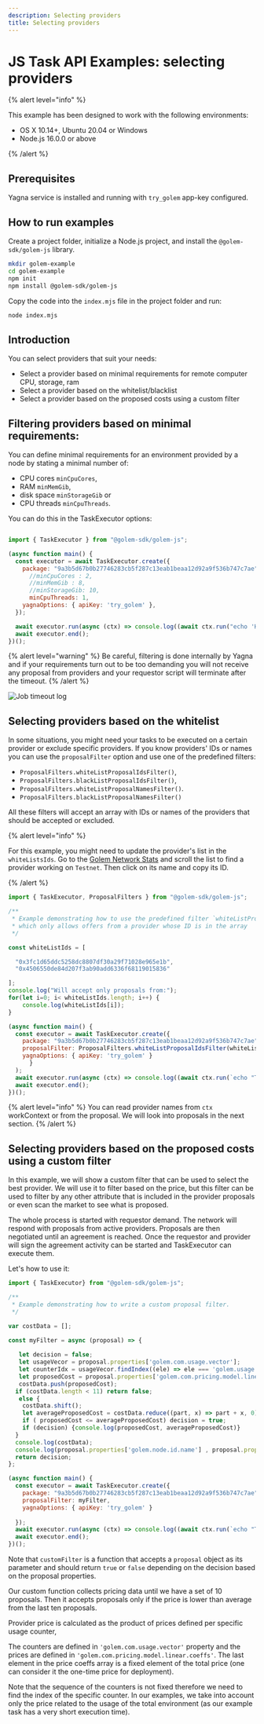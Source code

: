 ```yaml
---
description: Selecting providers
title: Selecting providers
---
```


# JS Task API Examples: selecting providers

{% alert level="info" %}

This example has been designed to work with the following environments:

- OS X 10.14+, Ubuntu 20.04 or Windows
- Node.js 16.0.0 or above

{% /alert %}

## Prerequisites

Yagna service is installed and running with `try_golem` app-key configured.

## How to run examples

Create a project folder, initialize a Node.js project, and install the `@golem-sdk/golem-js` library.

```bash
mkdir golem-example
cd golem-example
npm init
npm install @golem-sdk/golem-js
```

Copy the code into the `index.mjs` file in the project folder and run:

```bash
node index.mjs
```

## Introduction

You can select providers that suit your needs:

- Select a provider based on minimal requirements for remote computer
  CPU, storage, ram
- Select a provider based on the whitelist/blacklist
- Select a provider based on the proposed costs using a custom filter

## Filtering providers based on minimal requirements:

You can define minimal requirements for an environment provided by a node by stating a minimal number of:
- CPU cores `minCpuCores`, 
- RAM `minMemGib`, 
- disk space `minStorageGib` or 
- CPU threads `minCpuThreads`.

You can do this in the TaskExecutor options:

```js

import { TaskExecutor } from "@golem-sdk/golem-js";

(async function main() {
  const executor = await TaskExecutor.create({
    package: "9a3b5d67b0b27746283cb5f287c13eab1beaa12d92a9f536b747c7ae",
      //minCpuCores : 2,
      //minMemGib : 8,
      //minStorageGib: 10,
      minCpuThreads: 1,
    yagnaOptions: { apiKey: 'try_golem' },
  });

  await executor.run(async (ctx) => console.log((await ctx.run("echo 'Hello World'")).stdout));
  await executor.end();
})();
```

{% alert level="warning" %}
Be careful, filtering is done internally by Yagna and if your requirements turn out to be too demanding you will not receive any proposal from providers and your requestor script will terminate after the timeout.
{% /alert %}



![Job timeout log](/timeout_log.png)


## Selecting providers based on the whitelist

In some situations, you might need your tasks to be executed on a certain provider or exclude specific providers. If you know providers' IDs or names you can use the `proposalFilter` option and use one of the predefined filters: 
- `ProposalFilters.whiteListProposalIdsFilter()`,
- `ProposalFilters.blackListProposalIdsFilter()`, 
- `ProposalFilters.whiteListProposalNamesFilter()`. 
- `ProposalFilters.blackListProposalNamesFilter()`

All these filters will accept an array with IDs or names of the providers that should be accepted or excluded.  

{% alert level="info" %}

For this example, you might need to update the provider's list in the `whiteListsIds`. 
Go to the [Golem Network Stats](https://stats.golem.network/network/providers/online) and scroll the list to find a provider working on `Testnet`. Then click on its name and copy its ID.

{% /alert  %}



```js
import { TaskExecutor, ProposalFilters } from "@golem-sdk/golem-js";

/**
 * Example demonstrating how to use the predefined filter `whiteListProposalIdsFilter`,
 * which only allows offers from a provider whose ID is in the array
 */

const whiteListIds = [

  "0x3fc1d65ddc5258dc8807df30a29f71028e965e1b",
  "0x4506550de84d207f3ab90add6336f68119015836"

];
console.log("Will accept only proposals from:");
for(let i=0; i< whiteListIds.length; i++) {
    console.log(whiteListIds[i]);
}

(async function main() {
  const executor = await TaskExecutor.create({
    package: "9a3b5d67b0b27746283cb5f287c13eab1beaa12d92a9f536b747c7ae",
    proposalFilter: ProposalFilters.whiteListProposalIdsFilter(whiteListIds),
    yagnaOptions: { apiKey: 'try_golem' }
      }
  );
  await executor.run(async (ctx) => console.log((await ctx.run(`echo "This task is run on ${ctx.provider.id}"`)).stdout, ctx.provider.id));
  await executor.end();
})();

```

{% alert level="info" %}
You can read provider names from `ctx` workContext or from the proposal. We will look into proposals in the next section.
{% /alert %}


## Selecting providers based on the proposed costs using a custom filter

In this example, we will show a custom filter that can be used to select the best provider. We will use it to filter based on the price, but this filter can be used to filter by any other attribute that is included in the provider proposals or even scan the market to see what is proposed.

The whole process is started with requestor demand. The network will respond with proposals from active providers. Proposals are then negotiated until an agreement is reached. Once the requestor and provider will sign the agreement activity can be started and TaskExecutor can execute them.

Let's how to use it:

```js
import { TaskExecutor} from "@golem-sdk/golem-js";

/**
 * Example demonstrating how to write a custom proposal filter.
 */

var costData = [];

const myFilter = async (proposal) => {
  
   let decision = false; 
   let usageVecor = proposal.properties['golem.com.usage.vector'];
   let counterIdx = usageVecor.findIndex((ele) => ele === 'golem.usage.duration_sec');
   let proposedCost = proposal.properties['golem.com.pricing.model.linear.coeffs'][counterIdx];
   costData.push(proposedCost);
  if (costData.length < 11) return false;
   else {
    costData.shift();
    let averageProposedCost = costData.reduce((part, x) => part + x, 0)/10;
    if ( proposedCost <= averageProposedCost) decision = true;
    if (decision) {console.log(proposedCost, averageProposedCost)}
  }
  console.log(costData);
  console.log(proposal.properties['golem.node.id.name'] , proposal.properties['golem.com.pricing.model.linear.coeffs']);  
  return decision;
};

(async function main() {
  const executor = await TaskExecutor.create({
    package: "9a3b5d67b0b27746283cb5f287c13eab1beaa12d92a9f536b747c7ae",
    proposalFilter: myFilter,
    yagnaOptions: { apiKey: 'try_golem' }
        
  });
  await executor.run(async (ctx) => console.log((await ctx.run(`echo "This task is run on ${ctx.provider.id}"`)).stdout, ctx.provider.id));
  await executor.end();
})();
```

Note that `customFilter` is a function that accepts a `proposal` object as its parameter and should return `true` or `false` depending on the decision based on the proposal properties.

Our custom function collects pricing data until we have a set of 10 proposals. Then it accepts proposals only if the price is lower than average from the last ten proposals.

Provider price is calculated as the product of prices defined per specific usage counter,

The counters are defined in `'golem.com.usage.vector'` property and the prices are defined in `'golem.com.pricing.model.linear.coeffs'`. The last element in the price coeffs array is a fixed element of the total price (one can consider it the one-time price for deployment). 

Note that the sequence of the counters is not fixed therefore we need to find the index of the specific counter. In our examples, we take into account only the price related to the usage of the total environment (as our example task has a very short execution time). 